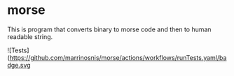 # morse
This is program that converts binary to morse code and then to human readable string.

![Tests](https://github.com/marrinosnis/morse/actions/workflows/runTests.yaml/badge.svg
